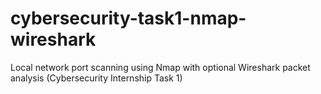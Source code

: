 # cybersecurity-task1-nmap-wireshark
Local network port scanning using Nmap with optional Wireshark packet analysis (Cybersecurity Internship Task 1)
